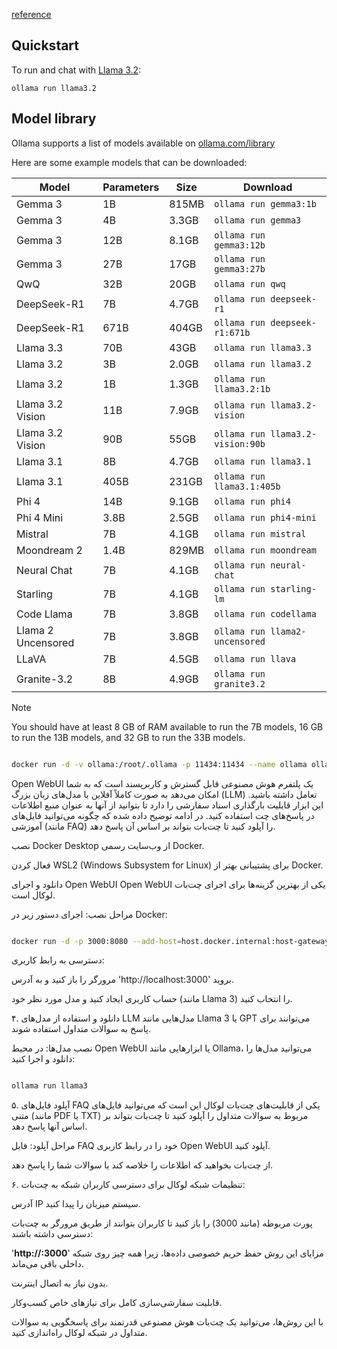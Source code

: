 [reference](https://github.com/ollama/ollama)

## Quickstart

To run and chat with [Llama 3.2](https://ollama.com/library/llama3.2):

```shell
ollama run llama3.2
```

## Model library

Ollama supports a list of models available on [ollama.com/library](https://ollama.com/library 'ollama model library')

Here are some example models that can be downloaded:

| Model              | Parameters | Size  | Download                         |
| ------------------ | ---------- | ----- | -------------------------------- |
| Gemma 3            | 1B         | 815MB | `ollama run gemma3:1b`           |
| Gemma 3            | 4B         | 3.3GB | `ollama run gemma3`              |
| Gemma 3            | 12B        | 8.1GB | `ollama run gemma3:12b`          |
| Gemma 3            | 27B        | 17GB  | `ollama run gemma3:27b`          |
| QwQ                | 32B        | 20GB  | `ollama run qwq`                 |
| DeepSeek-R1        | 7B         | 4.7GB | `ollama run deepseek-r1`         |
| DeepSeek-R1        | 671B       | 404GB | `ollama run deepseek-r1:671b`    |
| Llama 3.3          | 70B        | 43GB  | `ollama run llama3.3`            |
| Llama 3.2          | 3B         | 2.0GB | `ollama run llama3.2`            |
| Llama 3.2          | 1B         | 1.3GB | `ollama run llama3.2:1b`         |
| Llama 3.2 Vision   | 11B        | 7.9GB | `ollama run llama3.2-vision`     |
| Llama 3.2 Vision   | 90B        | 55GB  | `ollama run llama3.2-vision:90b` |
| Llama 3.1          | 8B         | 4.7GB | `ollama run llama3.1`            |
| Llama 3.1          | 405B       | 231GB | `ollama run llama3.1:405b`       |
| Phi 4              | 14B        | 9.1GB | `ollama run phi4`                |
| Phi 4 Mini         | 3.8B       | 2.5GB | `ollama run phi4-mini`           |
| Mistral            | 7B         | 4.1GB | `ollama run mistral`             |
| Moondream 2        | 1.4B       | 829MB | `ollama run moondream`           |
| Neural Chat        | 7B         | 4.1GB | `ollama run neural-chat`         |
| Starling           | 7B         | 4.1GB | `ollama run starling-lm`         |
| Code Llama         | 7B         | 3.8GB | `ollama run codellama`           |
| Llama 2 Uncensored | 7B         | 3.8GB | `ollama run llama2-uncensored`   |
| LLaVA              | 7B         | 4.5GB | `ollama run llava`               |
| Granite-3.2         | 8B         | 4.9GB | `ollama run granite3.2`          |

> [!NOTE]
> You should have at least 8 GB of RAM available to run the 7B models, 16 GB to run the 13B models, and 32 GB to run the 33B models.


```bash

docker run -d -v ollama:/root/.ollama -p 11434:11434 --name ollama ollama/ollama

```

Open WebUI یک پلتفرم هوش مصنوعی قابل گسترش و کاربرپسند است که به شما امکان می‌دهد به صورت کاملاً آفلاین با مدل‌های زبان بزرگ (LLM) تعامل داشته باشید. این ابزار قابلیت بارگذاری اسناد سفارشی را دارد تا بتوانید از آنها به عنوان منبع اطلاعات در پاسخ‌های چت استفاده کنید. در ادامه توضیح داده شده که چگونه می‌توانید فایل‌های آموزشی (مانند FAQ) را آپلود کنید تا چت‌بات بتواند بر اساس آن پاسخ دهد.




نصب Docker Desktop از وب‌سایت رسمی Docker.

فعال کردن WSL2 (Windows Subsystem for Linux) برای پشتیبانی بهتر از Docker.

دانلود و اجرای Open WebUI
Open WebUI یکی از بهترین گزینه‌ها برای اجرای چت‌بات لوکال است.

مراحل نصب:
اجرای دستور زیر در Docker:

```bash

docker run -d -p 3000:8080 --add-host=host.docker.internal:host-gateway -v open-webui:/app/backend/data --name open-webui --restart always ghcr.io/open-webui/open-webui:main

```

دسترسی به رابط کاربری:

مرورگر را باز کنید و به آدرس 'http://localhost:3000' بروید.

حساب کاربری ایجاد کنید و مدل مورد نظر خود (مانند Llama 3) را انتخاب کنید.

۴. دانلود و استفاده از مدل‌های LLM
مدل‌هایی مانند Llama 3 یا GPT می‌توانند برای پاسخ به سوالات متداول استفاده شوند.

نصب مدل‌ها:
در محیط Open WebUI یا ابزارهایی مانند Ollama، می‌توانید مدل‌ها را دانلود و اجرا کنید:

```bash

ollama run llama3

```

۵. آپلود فایل‌های FAQ
یکی از قابلیت‌های چت‌بات لوکال این است که می‌توانید فایل‌های متنی (مانند PDF یا TXT) مربوط به سوالات متداول را آپلود کنید تا چت‌بات بتواند بر اساس آنها پاسخ دهد.

مراحل آپلود:
فایل FAQ خود را در رابط کاربری Open WebUI آپلود کنید.

از چت‌بات بخواهید که اطلاعات را خلاصه کند یا سوالات شما را پاسخ دهد.

۶. تنظیمات شبکه لوکال
برای دسترسی کاربران شبکه به چت‌بات:

آدرس IP سیستم میزبان را پیدا کنید.

پورت مربوطه (مانند 3000) را باز کنید تا کاربران بتوانند از طریق مرورگر به چت‌بات دسترسی داشته باشند:

'**http://<Your-IP>:3000**'
مزایای این روش
حفظ حریم خصوصی داده‌ها، زیرا همه چیز روی شبکه داخلی باقی می‌ماند.

بدون نیاز به اتصال اینترنت.

قابلیت سفارشی‌سازی کامل برای نیازهای خاص کسب‌وکار.

با این روش‌ها، می‌توانید یک چت‌بات هوش مصنوعی قدرتمند برای پاسخگویی به سوالات متداول در شبکه لوکال راه‌اندازی کنید.
